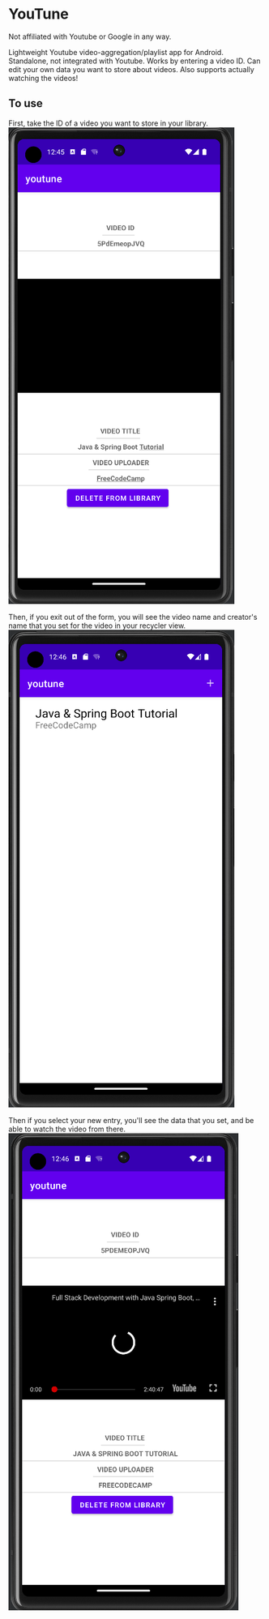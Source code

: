 # YouTune
 
Not affiliated with Youtube or Google in any way.

Lightweight Youtube video-aggregation/playlist app for Android. Standalone, not integrated with Youtube. Works by entering a video ID. Can edit your own data you want to store about videos. Also supports actually watching the videos!

## To use
First, take the ID of a video you want to store in your library.
![Shows a form for adding a Youtube video to your personal library, using a video ID, and a user-set title and uploader name. There is a blank screen in place of a Youtube video.](./demo1.png)

Then, if you exit out of the form, you will see the video name and creator's name that you set for the video in your recycler view. 
![Shows a mostly-empty list, with a single entry at the top displaying "Java & Spring Boot Tutorial" and "FreeCodeCamp".](./demo2.png)

Then if you select your new entry, you'll see the data that you set, and be able to watch the video from there.
![Shows the same form as before, but this time there is a working, loading video in place of the previously blank screen.](./demo3.png)
